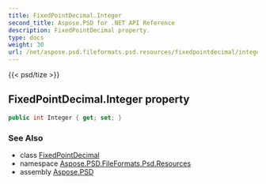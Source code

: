 ```yaml
---
title: FixedPointDecimal.Integer
second_title: Aspose.PSD for .NET API Reference
description: FixedPointDecimal property. 
type: docs
weight: 30
url: /net/aspose.psd.fileformats.psd.resources/fixedpointdecimal/integer/
---
```

{{< psd/tize >}}
## FixedPointDecimal.Integer property

```csharp
public int Integer { get; set; }
```

### See Also

* class [FixedPointDecimal](../)
* namespace [Aspose.PSD.FileFormats.Psd.Resources](../../fixedpointdecimal/)
* assembly [Aspose.PSD](../../../)


